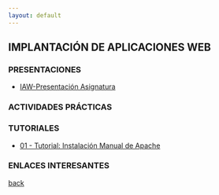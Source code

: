 ```yaml
---
layout: default
---
```


## IMPLANTACIÓN DE APLICACIONES WEB

### PRESENTACIONES  

* [IAW-Presentación Asignatura](https://slides.com/manueljesusrodriguezarabi/deck/fullscreen)

### ACTIVIDADES PRÁCTICAS

### TUTORIALES

* [01 - Tutorial: Instalación Manual de Apache](https://docs.google.com/document/d/1jwjqaS1a8ck-DKe7FUTutS03L2L86gSH2j4onT6iHTU/edit?usp=sharing)

### ENLACES INTERESANTES

[back](https://mrodara.github.io)
